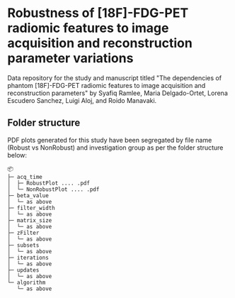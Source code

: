 # Robustness of [18F]-FDG-PET radiomic features to image acquisition and reconstruction parameter variations

Data repository for the study and manuscript titled "The dependencies of phantom [18F]-FDG-PET radiomic features to image acquisition and reconstruction parameters" by Syafiq Ramlee, Maria Delgado-Ortet, Lorena Escudero Sanchez, Luigi Aloj, and Roido Manavaki.

## Folder structure

PDF plots generated for this study have been segregated by file name (Robust vs NonRobust) and investigation group as per the folder structure below:

```
📦 
├─ acq_time
│  ├─ RobustPlot .... .pdf
│  └─ NonRobustPlot .... .pdf
├─ beta_value
│  └─ as above
├─ filter_width
│  └─ as above
├─ matrix_size
│  └─ as above
├─ zFilter
│  └─ as above
├─ subsets
│  └─ as above
├─ iterations
│  └─ as above
├─ updates
│  └─ as above
└─ algorithm
   └─ as above
```
